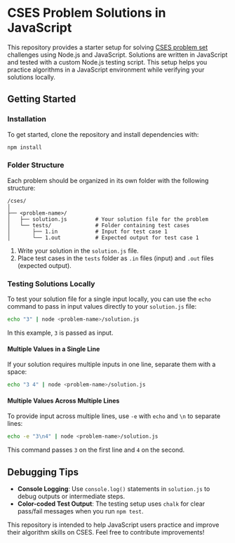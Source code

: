 # CSES Problem Solutions in JavaScript

This repository provides a starter setup for solving [CSES problem set](https://cses.fi/) challenges using Node.js and JavaScript. Solutions are written in JavaScript and tested with a custom Node.js testing script. This setup helps you practice algorithms in a JavaScript environment while verifying your solutions locally.

## Getting Started

### Installation

To get started, clone the repository and install dependencies with:

```bash
npm install
```

### Folder Structure

Each problem should be organized in its own folder with the following structure:

```
/cses/
│
├── <problem-name>/
│   ├── solution.js         # Your solution file for the problem
│   └── tests/              # Folder containing test cases
│       ├── 1.in            # Input for test case 1
│       └── 1.out           # Expected output for test case 1
```

1. Write your solution in the `solution.js` file.
2. Place test cases in the `tests` folder as `.in` files (input) and `.out` files (expected output).

### Testing Solutions Locally

To test your solution file for a single input locally, you can use the `echo` command to pass in input values directly to your `solution.js` file:

```bash
echo "3" | node <problem-name>/solution.js
```

In this example, `3` is passed as input.

#### Multiple Values in a Single Line

If your solution requires multiple inputs in one line, separate them with a space:

```bash
echo "3 4" | node <problem-name>/solution.js
```

#### Multiple Values Across Multiple Lines

To provide input across multiple lines, use `-e` with `echo` and `\n` to separate lines:

```bash
echo -e "3\n4" | node <problem-name>/solution.js
```

This command passes `3` on the first line and `4` on the second.

## Debugging Tips

- **Console Logging**: Use `console.log()` statements in `solution.js` to debug outputs or intermediate steps.
- **Color-coded Test Output**: The testing setup uses `chalk` for clear pass/fail messages when you run `npm test`.

This repository is intended to help JavaScript users practice and improve their algorithm skills on CSES. Feel free to contribute improvements!
